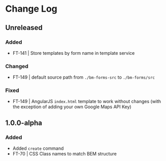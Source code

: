 # Change Log

## Unreleased

### Added
- FT-141 | Store templates by form name in template service

### Changed
- FT-149 | default source path from `./bm-forms-src` to `./bm-forms/src`

### Fixed
- FT-149 | AngularJS `index.html` template to work without changes (with the exception of adding your own Google Maps API Key)

## 1.0.0-alpha

### Added

- Added `create` command
- FT-70 | CSS Class names to match BEM structure

